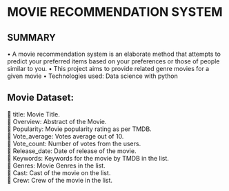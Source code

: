 # MOVIE RECOMMENDATION SYSTEM
## SUMMARY
• A movie recommendation system is an elaborate method that attempts to predict
your preferred items based on your preferences or those of people similar to you.
• This project aims to provide related genre movies for a given movie
• Technologies used: Data science with python

## Movie Dataset:
	title: Movie Title. <br>
	Overview: Abstract of the Movie.<br>
	Popularity: Movie popularity rating as per TMDB.<br>
	Vote_average: Votes average out of 10.<br>
	Vote_count: Number of votes from the users.<br>
	Release_date: Date of release of the movie.<br>
	Keywords: Keywords for the movie by TMDB in the list.<br>
	Genres: Movie Genres in the list.<br>
	Cast: Cast of the movie on the list.<br>
	Crew: Crew of the movie in the list. <br>
